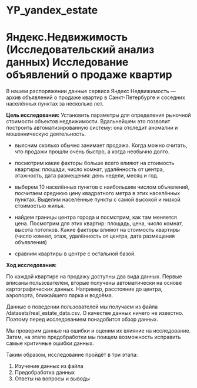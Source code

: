 # YP_yandex_estate
# Яндекс.Недвижимость (Исследовательский анализ данных) Исследование объявлений о продаже квартир

В нашем распоряжении данные сервиса Яндекc Недвижимость — архив объявлений о продаже квартир в Санкт-Петербурге и соседних населённых пунктах за несколько лет. 

**Цель исследования:**
Установить параметры для определения рыночной стоимости объектов недвижимости. Вдальнейшем это позволит построить автоматизированную систему: она отследит аномалии и мошенническую деятельность.

- выясним сколько обычно занимает продажа. Когда можно считать, что продажи прошли очень быстро, а когда необычно долго.

- посмотрим какие факторы больше всего влияют на стоимость квартиры: площади, число комнат, удалённость от центра, этажность, дата размещения: день недели, месяц и год.

- выберем 10 населённых пунктов с наибольшим числом объявлений, посчитаем среднюю цену квадратного метра в этих населённых пунктах. Выделим населённые пункты с самой высокой и низкой стоимостью жилья.

- найдем границы центра города и посмотрим, как там меняется цена. Посмотрим для этих квартир: площадь, цена, число комнат, высота потолков. Какие факторы влияют на стоимость квартиры (число комнат, этаж, удалённость от центра, дата размещения объявления)

- сравним квартиры в центре с остальной базой.

**Ход исследования:**

По каждой квартире на продажу доступны два вида данных. Первые вписаны пользователем, вторые получены автоматически на основе картографических данных. Например, расстояние до центра, аэропорта, ближайшего парка и водоёма.

Данные о поведении пользователей мы получаем из файла /datasets/real_estate_data.csv. О качестве данных ничего не известно. Поэтому перед исследованием понадобится обзор данных.

Мы проверим данные на ошибки и оценим их влияние на исследование. Затем, на этапе предобработки мы поищем возможность исправить самые критичные ошибки данных.

Таким образом, исследование пройдёт в три этапа:

1. Изучение данных из файла
2. Предобработка данных
3. Ответы на вопросы и выводы

